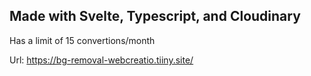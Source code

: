 ## Made with Svelte, Typescript, and Cloudinary

Has a limit of 15 convertions/month

Url: https://bg-removal-webcreatio.tiiny.site/
